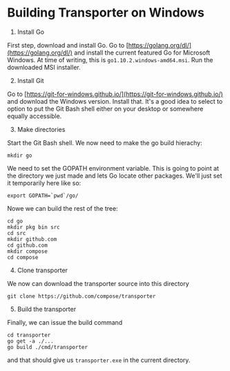 # Building Transporter on Windows

1) Install Go

First step, download and install Go. Go to [https://golang.org/dl/](https://golang.org/dl/) and install the current featured Go for Microsoft Windows. At time of writing, this is `go1.10.2.windows-amd64.msi`. Run the downloaded MSI installer.

2) Install Git

Go to [https://git-for-windows.github.io/](https://git-for-windows.github.io/) and download the Windows version. Install that. It's a good idea to select to option to put the Git Bash shell either on your desktop or somewhere equally accessible.

3) Make directories

Start the Git Bash shell. We now need to make the go build hierachy:

```
mkdir go
```

We need to set the GOPATH environment variable. This is going to point at the directory we just made and lets Go locate other packages. We'll just set it temporarily here like so:

```
export GOPATH=`pwd`/go/
```

Nowe we can build the rest of the tree:

```
cd go
mkdir pkg bin src
cd src
mkdir github.com
cd github.com
mkdir compose
cd compose
```

4) Clone transporter

We now can download the transporter source into this directory

```
git clone https://github.com/compose/transporter
```

5) Build the transporter

Finally, we can issue the build command

```
cd transporter
go get -a ./...
go build ./cmd/transporter
```

and that should give us ```transporter.exe``` in the current directory.
